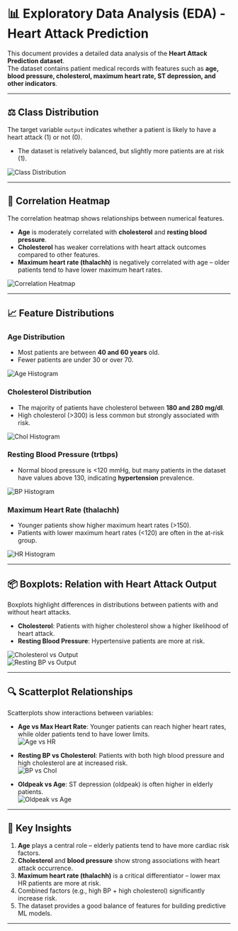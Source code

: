 # 📊 Exploratory Data Analysis (EDA) - Heart Attack Prediction

This document provides a detailed data analysis of the **Heart Attack Prediction dataset**.  
The dataset contains patient medical records with features such as **age, blood pressure, cholesterol, maximum heart rate, ST depression, and other indicators**.

---

## ⚖️ Class Distribution

The target variable `output` indicates whether a patient is likely to have a heart attack (1) or not (0).  

- The dataset is relatively balanced, but slightly more patients are at risk (1).  

![Class Distribution](static/data_analysis/class_distribution.png)

---

## 🔗 Correlation Heatmap

The correlation heatmap shows relationships between numerical features.  

- **Age** is moderately correlated with **cholesterol** and **resting blood pressure**.  
- **Cholesterol** has weaker correlations with heart attack outcomes compared to other features.  
- **Maximum heart rate (thalachh)** is negatively correlated with age – older patients tend to have lower maximum heart rates.  

![Correlation Heatmap](static/data_analysis/correlation_heatmap_raw.png)

---

## 📈 Feature Distributions

### Age Distribution
- Most patients are between **40 and 60 years** old.  
- Fewer patients are under 30 or over 70.  

![Age Histogram](static/data_analysis/hist_age.png)

### Cholesterol Distribution
- The majority of patients have cholesterol between **180 and 280 mg/dl**.  
- High cholesterol (>300) is less common but strongly associated with risk.  

![Chol Histogram](static/data_analysis/hist_chol.png)

### Resting Blood Pressure (trtbps)
- Normal blood pressure is <120 mmHg, but many patients in the dataset have values above 130, indicating **hypertension** prevalence.  

![BP Histogram](static/data_analysis/hist_trtbps.png)

### Maximum Heart Rate (thalachh)
- Younger patients show higher maximum heart rates (>150).  
- Patients with lower maximum heart rates (<120) are often in the at-risk group.  

![HR Histogram](static/data_analysis/hist_thalachh.png)

---

## 📦 Boxplots: Relation with Heart Attack Output

Boxplots highlight differences in distributions between patients with and without heart attacks.  

- **Cholesterol**: Patients with higher cholesterol show a higher likelihood of heart attack.  
- **Resting Blood Pressure**: Hypertensive patients are more at risk.  

![Cholesterol vs Output](static/data_analysis/boxplot_chol.png)  
![Resting BP vs Output](static/data_analysis/boxplot_trtbps.png)  

---

## 🔍 Scatterplot Relationships

Scatterplots show interactions between variables:  

- **Age vs Max Heart Rate**: Younger patients can reach higher heart rates, while older patients tend to have lower limits.  
![Age vs HR](static/data_analysis/scatter_age_thalachh_raw.png)  

- **Resting BP vs Cholesterol**: Patients with both high blood pressure and high cholesterol are at increased risk.  
![BP vs Chol](static/data_analysis/scatter_trtbps_chol_raw.png)  

- **Oldpeak vs Age**: ST depression (oldpeak) is often higher in elderly patients.  
![Oldpeak vs Age](static/data_analysis/scatter_oldpeak_age_raw.png)  

---

## 📌 Key Insights

1. **Age** plays a central role – elderly patients tend to have more cardiac risk factors.  
2. **Cholesterol** and **blood pressure** show strong associations with heart attack occurrence.  
3. **Maximum heart rate (thalachh)** is a critical differentiator – lower max HR patients are more at risk.  
4. Combined factors (e.g., high BP + high cholesterol) significantly increase risk.  
5. The dataset provides a good balance of features for building predictive ML models.  

---
